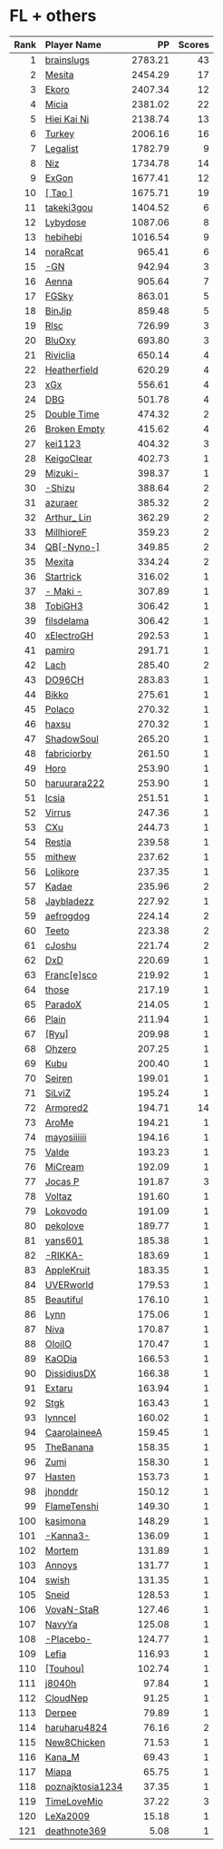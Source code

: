 # FL + others
| Rank | Player Name |  PP  | Scores |
| ----:|:----------- | ----:| ------:|
| 1 | [brainslugs](https://osu.ppy.sh/u/1911387) | 2783.21 | 43 |
| 2 | [Mesita](https://osu.ppy.sh/u/201459) | 2454.29 | 17 |
| 3 | [Ekoro](https://osu.ppy.sh/u/284905) | 2407.34 | 12 |
| 4 | [Micia](https://osu.ppy.sh/u/131118) | 2381.02 | 22 |
| 5 | [Hiei Kai Ni](https://osu.ppy.sh/u/1019389) | 2138.74 | 13 |
| 6 | [Turkey](https://osu.ppy.sh/u/762193) | 2006.16 | 16 |
| 7 | [Legalist](https://osu.ppy.sh/u/298497) | 1782.79 | 9 |
| 8 | [Niz](https://osu.ppy.sh/u/1833186) | 1734.78 | 14 |
| 9 | [ExGon](https://osu.ppy.sh/u/214187) | 1677.41 | 12 |
| 10 | [[ Tao ]](https://osu.ppy.sh/u/2167041) | 1675.71 | 19 |
| 11 | [takeki3gou](https://osu.ppy.sh/u/447472) | 1404.52 | 6 |
| 12 | [Lybydose](https://osu.ppy.sh/u/64501) | 1087.06 | 8 |
| 13 | [hebihebi](https://osu.ppy.sh/u/497870) | 1016.54 | 9 |
| 14 | [noraRcat](https://osu.ppy.sh/u/883939) | 965.41 | 6 |
| 15 | [-GN](https://osu.ppy.sh/u/895581) | 942.94 | 3 |
| 16 | [Aenna](https://osu.ppy.sh/u/78552) | 905.64 | 7 |
| 17 | [FGSky](https://osu.ppy.sh/u/2094566) | 863.01 | 5 |
| 18 | [BinJip](https://osu.ppy.sh/u/261694) | 859.48 | 5 |
| 19 | [Rlsc](https://osu.ppy.sh/u/2110845) | 726.99 | 3 |
| 20 | [BluOxy](https://osu.ppy.sh/u/580925) | 693.80 | 3 |
| 21 | [Riviclia](https://osu.ppy.sh/u/1616533) | 650.14 | 4 |
| 22 | [Heatherfield](https://osu.ppy.sh/u/296087) | 620.29 | 4 |
| 23 | [xGx](https://osu.ppy.sh/u/3790274) | 556.61 | 4 |
| 24 | [DBG](https://osu.ppy.sh/u/2526272) | 501.78 | 4 |
| 25 | [Double Time](https://osu.ppy.sh/u/5680885) | 474.32 | 2 |
| 26 | [Broken Empty](https://osu.ppy.sh/u/966050) | 415.62 | 4 |
| 27 | [kei1123](https://osu.ppy.sh/u/834399) | 404.32 | 3 |
| 28 | [KeigoClear](https://osu.ppy.sh/u/512319) | 402.73 | 1 |
| 29 | [Mizuki-](https://osu.ppy.sh/u/903167) | 398.37 | 1 |
| 30 | [-Shizu](https://osu.ppy.sh/u/5245310) | 388.64 | 2 |
| 31 | [azuraer](https://osu.ppy.sh/u/145851) | 385.32 | 2 |
| 32 | [Arthur_ Lin](https://osu.ppy.sh/u/1070976) | 362.29 | 2 |
| 33 | [MillhioreF](https://osu.ppy.sh/u/941094) | 359.23 | 2 |
| 34 | [QB[-Nyno-]](https://osu.ppy.sh/u/1640616) | 349.85 | 2 |
| 35 | [Mexita](https://osu.ppy.sh/u/1800183) | 334.24 | 2 |
| 36 | [Startrick](https://osu.ppy.sh/u/2782104) | 316.02 | 1 |
| 37 | [- Maki -](https://osu.ppy.sh/u/2707094) | 307.89 | 1 |
| 38 | [TobiGH3](https://osu.ppy.sh/u/3341040) | 306.42 | 1 |
| 39 | [filsdelama](https://osu.ppy.sh/u/2831793) | 306.42 | 1 |
| 40 | [xElectroGH](https://osu.ppy.sh/u/3251373) | 292.53 | 1 |
| 41 | [pamiro](https://osu.ppy.sh/u/2095634) | 291.71 | 1 |
| 42 | [Lach](https://osu.ppy.sh/u/2108620) | 285.40 | 2 |
| 43 | [DO96CH](https://osu.ppy.sh/u/4258029) | 283.83 | 1 |
| 44 | [Bikko](https://osu.ppy.sh/u/246186) | 275.61 | 1 |
| 45 | [Polaco](https://osu.ppy.sh/u/1057782) | 270.32 | 1 |
| 46 | [haxsu](https://osu.ppy.sh/u/1042325) | 270.32 | 1 |
| 47 | [ShadowSoul](https://osu.ppy.sh/u/494970) | 265.20 | 1 |
| 48 | [fabriciorby](https://osu.ppy.sh/u/209664) | 261.50 | 1 |
| 49 | [Horo](https://osu.ppy.sh/u/992439) | 253.90 | 1 |
| 50 | [haruurara222](https://osu.ppy.sh/u/85491) | 253.90 | 1 |
| 51 | [Icsia](https://osu.ppy.sh/u/548250) | 251.51 | 1 |
| 52 | [Virrus](https://osu.ppy.sh/u/949804) | 247.36 | 1 |
| 53 | [CXu](https://osu.ppy.sh/u/84841) | 244.73 | 1 |
| 54 | [Restia](https://osu.ppy.sh/u/647766) | 239.58 | 1 |
| 55 | [mithew](https://osu.ppy.sh/u/2571893) | 237.62 | 1 |
| 56 | [Lolikore](https://osu.ppy.sh/u/1471815) | 237.35 | 1 |
| 57 | [Kadae](https://osu.ppy.sh/u/3394487) | 235.96 | 2 |
| 58 | [Jaybladezz](https://osu.ppy.sh/u/3725492) | 227.92 | 1 |
| 59 | [aefrogdog](https://osu.ppy.sh/u/4178672) | 224.14 | 2 |
| 60 | [Teeto](https://osu.ppy.sh/u/3058551) | 223.38 | 2 |
| 61 | [cJoshu](https://osu.ppy.sh/u/6203835) | 221.74 | 2 |
| 62 | [DxD](https://osu.ppy.sh/u/5334695) | 220.69 | 1 |
| 63 | [Franc[e]sco](https://osu.ppy.sh/u/157972) | 219.92 | 1 |
| 64 | [those](https://osu.ppy.sh/u/557166) | 217.19 | 1 |
| 65 | [ParadoX](https://osu.ppy.sh/u/3424394) | 214.05 | 1 |
| 66 | [Plain](https://osu.ppy.sh/u/2327558) | 211.94 | 1 |
| 67 | [[Ryu]](https://osu.ppy.sh/u/561879) | 209.98 | 1 |
| 68 | [Ohzero](https://osu.ppy.sh/u/646264) | 207.25 | 1 |
| 69 | [Kubu](https://osu.ppy.sh/u/29130) | 200.40 | 1 |
| 70 | [Seiren](https://osu.ppy.sh/u/616536) | 199.01 | 1 |
| 71 | [SiLviZ](https://osu.ppy.sh/u/1687524) | 195.24 | 1 |
| 72 | [Armored2](https://osu.ppy.sh/u/5492625) | 194.71 | 14 |
| 73 | [AroMe](https://osu.ppy.sh/u/536207) | 194.21 | 1 |
| 74 | [mayosiiiiii](https://osu.ppy.sh/u/166465) | 194.16 | 1 |
| 75 | [Valde](https://osu.ppy.sh/u/208531) | 193.23 | 1 |
| 76 | [MiCream](https://osu.ppy.sh/u/4124484) | 192.09 | 1 |
| 77 | [Jocas P](https://osu.ppy.sh/u/4355788) | 191.87 | 3 |
| 78 | [Voltaz](https://osu.ppy.sh/u/1800512) | 191.60 | 1 |
| 79 | [Lokovodo](https://osu.ppy.sh/u/2154081) | 191.09 | 1 |
| 80 | [pekolove](https://osu.ppy.sh/u/177886) | 189.77 | 1 |
| 81 | [yans601](https://osu.ppy.sh/u/2268262) | 185.38 | 1 |
| 82 | [-RIKKA-](https://osu.ppy.sh/u/2002719) | 183.69 | 1 |
| 83 | [AppleKruit](https://osu.ppy.sh/u/3712319) | 183.35 | 1 |
| 84 | [UVERworld](https://osu.ppy.sh/u/1881681) | 179.53 | 1 |
| 85 | [Beautiful](https://osu.ppy.sh/u/3524671) | 176.10 | 1 |
| 86 | [Lynn](https://osu.ppy.sh/u/436490) | 175.06 | 1 |
| 87 | [Niva](https://osu.ppy.sh/u/197805) | 170.87 | 1 |
| 88 | [OIoiIO](https://osu.ppy.sh/u/766042) | 170.47 | 1 |
| 89 | [KaODia](https://osu.ppy.sh/u/832913) | 166.53 | 1 |
| 90 | [DissidiusDX](https://osu.ppy.sh/u/3742782) | 166.38 | 1 |
| 91 | [Extaru](https://osu.ppy.sh/u/4498813) | 163.94 | 1 |
| 92 | [Stgk](https://osu.ppy.sh/u/307725) | 163.43 | 1 |
| 93 | [lynnceI](https://osu.ppy.sh/u/931778) | 160.02 | 1 |
| 94 | [CaarolaineeA](https://osu.ppy.sh/u/1199073) | 159.45 | 1 |
| 95 | [TheBanana](https://osu.ppy.sh/u/3146113) | 158.35 | 1 |
| 96 | [Zumi](https://osu.ppy.sh/u/1333751) | 158.30 | 1 |
| 97 | [Hasten](https://osu.ppy.sh/u/1545601) | 153.73 | 1 |
| 98 | [jhonddr](https://osu.ppy.sh/u/454182) | 150.12 | 1 |
| 99 | [FlameTenshi](https://osu.ppy.sh/u/4234676) | 149.30 | 1 |
| 100 | [kasimona](https://osu.ppy.sh/u/510692) | 148.29 | 1 |
| 101 | [-Kanna3-](https://osu.ppy.sh/u/1688612) | 136.09 | 1 |
| 102 | [Mortem](https://osu.ppy.sh/u/2959862) | 131.89 | 1 |
| 103 | [Annoys](https://osu.ppy.sh/u/530358) | 131.77 | 1 |
| 104 | [swish](https://osu.ppy.sh/u/71917) | 131.35 | 1 |
| 105 | [Sneid](https://osu.ppy.sh/u/1168531) | 128.53 | 1 |
| 106 | [VovaN-StaR](https://osu.ppy.sh/u/930235) | 127.46 | 1 |
| 107 | [NavyYa](https://osu.ppy.sh/u/2379437) | 125.08 | 1 |
| 108 | [-Placebo-](https://osu.ppy.sh/u/459496) | 124.77 | 1 |
| 109 | [Lefia](https://osu.ppy.sh/u/2972094) | 116.93 | 1 |
| 110 | [[Touhou]](https://osu.ppy.sh/u/834944) | 102.74 | 1 |
| 111 | [j8040h](https://osu.ppy.sh/u/1204308) | 97.84 | 1 |
| 112 | [CloudNep](https://osu.ppy.sh/u/2038868) | 91.25 | 1 |
| 113 | [Derpee](https://osu.ppy.sh/u/3924013) | 79.89 | 1 |
| 114 | [haruharu4824](https://osu.ppy.sh/u/5173615) | 76.16 | 2 |
| 115 | [New8Chicken](https://osu.ppy.sh/u/1945524) | 71.53 | 1 |
| 116 | [Kana_M](https://osu.ppy.sh/u/742764) | 69.43 | 1 |
| 117 | [Miapa](https://osu.ppy.sh/u/765150) | 65.75 | 1 |
| 118 | [poznajktosia1234](https://osu.ppy.sh/u/2108928) | 37.35 | 1 |
| 119 | [TimeLoveMio](https://osu.ppy.sh/u/1446701) | 37.22 | 3 |
| 120 | [LeXa2009](https://osu.ppy.sh/u/190469) | 15.18 | 1 |
| 121 | [deathnote369](https://osu.ppy.sh/u/2587995) | 5.08 | 1 |
